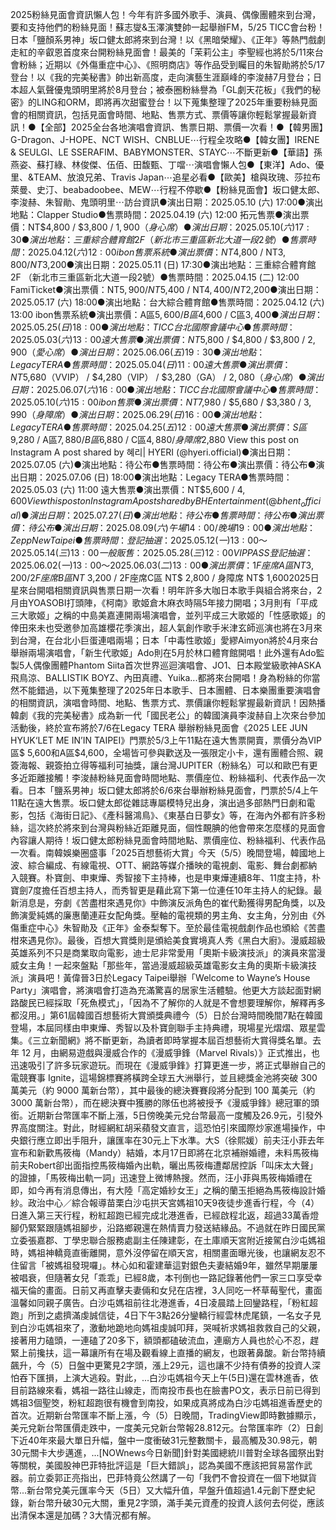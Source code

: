 2025粉絲見面會資訊懶人包！今年有許多國外歌手、演員、偶像團體來到台灣，要和支持他們的粉絲見面！蘇志燮&玉澤演雙帥一起舉辦FM，5/25 TICC會台粉！日本「鹽顏系男神」坂口健太郎將來到台灣！以《黑暗榮耀》、《正年》等熱門戲劇走紅的辛叡恩首度來台開粉絲見面會！最美的「茉莉公主」李聖經也將於5/11來台會粉絲；近期以《外傷重症中心》、《照明商店》等作品受到矚目的朱智勛將於5/17登台！以《我的完美秘書》帥出新高度，走向演藝生涯巔峰的李浚赫7月登台；日本超人氣聲優鬼頭明里將於8月登台；被泰圈粉絲譽為「GL劇天花板」《我們的秘密》的LING和ORM，即將再次甜蜜登台！以下蒐集整理了2025年重要粉絲見面會的相關資訊，包括見面會時間、地點、售票方式、票價等讓你輕鬆掌握最新資訊！●【全部】2025全台各地演唱會資訊、售票日期、票價一次看！●【韓男團】G-Dragon、J-HOPE、NCT WISH、CNBLUE⋯行程全攻略●【韓女團】IRENE & SEULGI、LE SSERAFIM、BABYMONSTER、STAYC⋯不斷更新●【華語】孫燕姿、蘇打綠、林俊傑、伍佰、田馥甄、丁噹⋯演唱會懶人包●【東洋】Ado、優里、&TEAM、放浪兄弟、Travis Japan⋯追星必看●【歐美】槍與玫瑰、莎拉布萊曼、史汀、beabadoobee、MEW⋯行程不停歇●【粉絲見面會】坂口健太郎、李浚赫、朱智勛、鬼頭明里⋯訪台資訊●演出日期：2025.05.10 (六) 17:00●演出地點：Clapper Studio●售票時間：2025.04.19 (六) 12:00 拓元售票●演出票價：NT$4,800 / $3,800 / $1,900（身心席）●演出日期：2025.05.10 (六) 17:30●演出地點：三重綜合體育館 2F（新北市三重區新北大道一段2號）●售票時間：2025.04.12 (六) 12:00 ibon售票系統●演出票價：NT$4,800 / NT$3,800 / NT$3,200●演出日期：2025.05.11 (日) 17:30●演出地點：三重綜合體育館 2F （新北市三重區新北大道一段2號）●售票時間：2025.04.15 (二) 12:00 FamiTicket●演出票價：NT$5,900 / NT$5,400 / NT$4,400 / NT$2,200●演出日期：2025.05.17 (六) 18:00●演出地點：台大綜合體育館●售票時間：2025.04.12 (六) 13:00 ibon售票系統●演出票價：A區$5,600 / B區$4,600 / C區$3,400●演出日期：2025.05.25 (日) 18:00●演出地點：TICC台北國際會議中心●售票時間：2025.05.03 (六) 13:00 遠大售票●演出票價：NT$5,800 / $4,800 / $3,800 / $2,900（愛心席）●演出日期：2025.06.06 (五) 19:30●演出地點：Legacy TERA●售票時間：2025.05.04 (日) 11:00 遠大售票●演出票價：NT$5,680（VVIP） / $4,280（VIP） / $3,280（GA） / $2,080（身心席）●演出日期：2025.06.07 (六) 16:00●演出地點：TICC 台北國際會議中心●售票時間：2025.05.10 (六) 15:00 ibon售票●演出票價：NT$7,980 / $5,680 / $3,380 / $3,990（身障席）●演出日期：2025.06.29 (日) 16:00●演出地點：Legacy TERA●售票時間：2025.04.25 (五) 12:00 遠大售票●演出票價：S區$9,280 / A區$7,880 / B區$6,880 / C區$4,880 / 身障席$2,880     View this post on Instagram      A post shared by 혜리| HYERI (@hyeri.official)●演出日期：2025.07.05 (六)●演出地點：待公布●售票時間：待公布●演出票價：待公布●演出日期：2025.07.06 (日) 18:00●演出地點：Legacy TERA●售票時間：2025.05.03 (六) 11:00 遠大售票●演出票價：NT$5,600 / $4,600     View this post on Instagram      A post shared by BH Entertainment (@bhent_official)●演出日期：2025.07.27 (日)●演出地點：待公布●售票時間：待公布●演出票價：待公布●演出日期：2025.08.09 (六) 午場14:00 / 晚場19:00●演出地點：Zepp New Taipei●售票時間：登記抽選：2025.05.12 (一) 13:00～2025.05.14 (三) 13:00 一般販售：2025.05.28 (三) 12:00 VIP PASS登記抽選：2025.06.02 (一) 13:00～2025.06.03 (二) 13:00●演出票價：1F座席A區 NT 3,200 / 2F座席B區 NT$ 3,200 / 2F座席C區 NT$ 2,800 / 身障席 NT$ 1,6002025日星來台開唱相關資訊與售票日期一次看！明年許多大咖日本歌手與組合將來台，2月由YOASOBI打頭陣，《柯南》歌姬倉木麻衣時隔5年接力開唱；3月則有「平成三大歌姬」之稱的中島美嘉連開兩場演唱會，並列平成三大歌姬的「性感歌姬」的倖田來未也受邀參加高雄櫻花季演出，超人氣創作歌手米津玄師巡演也將在3月來到台灣，在台北小巨蛋連唱兩場；日本「中毒性歌姬」愛繆Aimyon將於4月來台舉辦兩場演唱會，「新生代歌姬」Ado則在5月於林口體育館開唱！此外還有Ado監製5人偶像團體Phantom Siita首次世界巡迴演唱會、JO1、日本殿堂級歌神ASKA飛鳥涼、BALLISTIK BOYZ、內田真禮、Yuika...都將來台開唱！身為粉絲的你當然不能錯過，以下蒐集整理了2025年日本歌手、日本團體、日本樂團重要演唱會的相關資訊，演唱會時間、地點、售票方式、票價讓你輕鬆掌握最新資訊！因熱播韓劇《我的完美秘書》成為新一代「國民老公」的韓國演員李浚赫自上次來台參加活動後，終於宣布將於7/6在Legacy TERA 舉辦粉絲見面會《2025 LEE JUN HYUK‘LET ME IN’IN TAIPEI》門票於5/3上午11點在遠大售票開賣，票價分為VIP區$ 5,600和A區$4,600，全場皆可參與歡送及一張限定小卡，還有團體合照、親簽海報、親簽拍立得等福利可抽獎，讓台灣JUPITER（粉絲名）可以和歐巴有更多近距離接觸！李浚赫粉絲見面會時間地點、票價座位、粉絲福利、代表作品一次看。日本「鹽系男神」坂口健太郎將於6/6來台舉辦粉絲見面會，門票於5/4上午11點在遠大售票。坂口健太郎從雜誌專屬模特兒出身，演出過多部熱門日劇和電影，包括《海街日記》、《產科醫鴻鳥》、《東基白日夢女》等，在海內外都有許多粉絲，這次終於將來到台灣與粉絲近距離見面，個性靦腆的他會帶來怎麼樣的見面會內容讓人期待！坂口健太郎粉絲見面會時間地點、票價座位、粉絲福利、代表作品一次看。南韓娛樂圈盛事「2025百想藝術大賞」今天（5/5）晚間登場，韓國地上波、綜合編成、有線電視、OTT、網路等媒介播映的電視劇、電影、舞台劇都納入競賽。朴寶劍、申東燁、秀智接下主持棒，也是申東燁連續8年、11度主持，朴寶劍7度擔任百想主持人，而秀智更是藉此寫下第一位連任10年主持人的紀錄。最新消息是，夯劇《苦盡柑來遇見你》中飾演反派角色的崔代勳獲得男配角獎，以及飾演愛純媽的廉惠蘭連莊女配角獎。壓軸的電視類的男主角、女主角，分別由《外傷重症中心》朱智勛及《正年》金泰梨奪下。至於最佳電視戲劇作品也頒給《苦盡柑來遇見你》。最後，百想大賞獎則是頒給美食實境真人秀《黑白大廚》。漫威超級英雄系列不只是商業取向電影，迪士尼非常愛用「奧斯卡級演技派」的演員來當漫威女主角！一起來盤點「那些年，當過漫威超級英雄電影女主角的奧斯卡級演技派」演員吧！黃偉晉3日於Legacy Taipei舉辦「Welcome to Wayne’s House Party」演唱會，將演唱會打造為充滿驚喜的居家生活體驗。他更大方談起面對網路酸民已經採取「死魚模式」，「因為不了解你的人就是不會想要理解你，解釋再多都沒用。」第61屆韓國百想藝術大賞頒獎典禮今（5）日於台灣時間晚間7點在韓國登場，本屆同樣由申東燁、秀智以及朴寶劍聯手主持典禮，現場星光熠熠、眾星雲集。《三立新聞網》將不斷更新，為讀者即時掌握本屆百想藝術大賞得獎名單。去年 12 月，由網易遊戲與漫威合作的《漫威爭鋒（Marvel Rivals）》正式推出，也迅速吸引了許多玩家遊玩。而現在《漫威爭鋒》打算更進一步，將正式舉辦自己的電競賽事 Ignite，這場錦標賽將橫跨全球五大洲舉行，並且總獎金池將突破 300 萬美元（約 9000 萬新台幣），其中最後的總決賽賽段將分配到 100 萬美元（約 3000 萬新台幣），而在總決賽中獲勝的隊伍也將被授予《漫威爭鋒》總冠軍的頭銜。近期新台幣匯率不斷上漲，5日傍晚美元兌台幣最高一度觸及26.9元，引發外界高度關注。對此，財經網紅胡采蘋發文直言，這恐怕引來國際炒家進場操作，中央銀行應立即出手阻升，讓匯率在30元上下水準。大S（徐熙媛）前夫汪小菲去年宣布和新歡馬筱梅（Mandy）結婚，本月17日即將在北京補辦婚禮，未料馬筱梅前夫Robert卻出面指控馬筱梅婚內出軌，曬出馬筱梅遭鄰居控訴「叫床太大聲」的證據，「馬筱梅出軌一詞」迅速登上微博熱搜。然而，汪小菲與馬筱梅婚禮在即，如今再有消息傳出，有大陸「高定婚紗女王」之稱的蘭玉拒絕為馬筱梅設計婚紗。政治中心／綜合報導苗栗白沙屯拱天宮媽祖10天9夜徒步進香行程，今（4）日進入第三天行程，粉紅超跑已經完成北港進香，已經啟程北返，超過33萬香燈腳仍緊緊跟隨媽祖腳步，沿路鄉親還在熱情賣力發送結緣品。不過就在昨日國民黨立委張嘉郡、丁學忠聯合服務處副主任陳建彰，在土庫順天宮附近接駕白沙屯媽祖時，媽祖神轎竟直衝離開，意外沒停留在順天宮，相關畫面曝光後，也讓網友忍不住留言「被媽祖發現囉」。林心如和霍建華這對銀色夫妻結婚9年，雖然早期屢屢被唱衰，但隨著女兒「乖乖」已經8歲，本刊倒也一路記錄著他們一家三口享受幸福天倫的畫面。日前又再直擊夫妻倆和女兒在店裡，3人同吃一杯草莓聖代，畫面溫馨如同親子廣告。白沙屯媽祖前往北港進香，4日凌晨踏上回鑾路程，「粉紅超跑」所到之處擠滿虔誠信徒，4日下午3點26分鑾轎行經雲林虎尾鎮，一名女子見到白沙屯媽祖來了，激動地跪地向媽祖虔誠叩拜，哭喊祈求媽祖救救自己的父親，接著用力磕頭，一連磕了20多下，額頭都磕破流血，連廟方人員也於心不忍，趕緊上前攙扶，這一幕讓所有在場及觀看線上直播的網友，也跟著鼻酸。新台幣持續飆升，今（5）日盤中更驚見2字頭，漲上29元，這也讓不少持有債券的投資人深怕吞下匯損，上演大逃殺。對此，...白沙屯媽祖今天上午(5日)還在雲林進香，依目前路線來看，媽祖一路往山線走，而南投市長也在臉書PO文，表示日前已得到媽祖3個聖筊，粉紅超跑很有機會到南投，如果成真將成為白沙屯媽祖進香歷史的首次。近期新台幣匯率不斷上漲，今（5）日晚間，TradingView即時數據顯示，美元兌新台幣匯價走跌中，一度美元兌新台幣報28.812元。台幣匯率昨（2）日創下近40年來最大單日升幅，盤中一度衝破31元整數關卡，最高觸及30.98元，朝30元關卡大步邁進，...[NOWnews今日新聞]針對美國總統川普對全球各國祭出對等關稅，美國股神巴菲特批評這是「巨大錯誤」，認為美國不應該把貿易當作武器。前立委郭正亮指出，巴菲特竟公然講了一句「我們不會投資在一個下地獄貨幣...新台幣兌美元匯率今天（5日）又大幅升值，早盤升值超過1.4元創下歷史紀錄，新台幣升破30元大關，重見2字頭，滿手美元資產的投資人該何去何從，應該出清保本還是加碼？3大情況都有解。